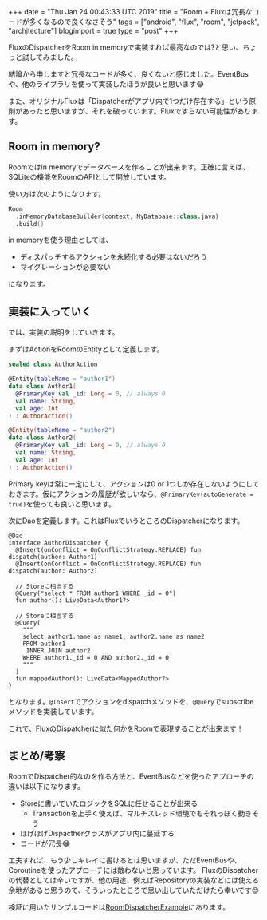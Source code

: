 +++
date = "Thu Jan 24 00:43:33 UTC 2019"
title = "Room + Fluxは冗長なコードが多くなるので良くなさそう"
tags = ["android", "flux", "room", "jetpack", "architecture"]
blogimport = true
type = "post"
+++

FluxのDispatcherをRoom in memoryで実装すれば最高なのでは?と思い、ちょっと試してみました。

結論から申しますと冗長なコードが多く、良くないと感じました。EventBusや、他のライブラリを使って実装したほうが良いと思います😂

また、オリジナルFluxは「Dispatcherがアプリ内で1つだけ存在する」という原則があったと思いますが、それを破っています。Fluxですらない可能性があります。

## Room in memory?

Roomではin memoryでデータベースを作ることが出来ます。正確に言えば、SQLiteの機能をRoomのAPIとして開放しています。

使い方は次のようになります。

```kotlin
Room
  .inMemoryDatabaseBuilder(context, MyDatabase::class.java)
  .build()
```

in memoryを使う理由としては、

- ディスパッチするアクションを永続化する必要はないだろう
- マイグレーションが必要ない

になります。

## 実装に入っていく

では、実装の説明をしていきます。

まずはActionをRoomのEntityとして定義します。

```kotlin
sealed class AuthorAction

@Entity(tableName = "author1")
data class Author1(
  @PrimaryKey val _id: Long = 0, // always 0
  val name: String,
  val age: Int
) : AuthorAction()

@Entity(tableName = "author2")
data class Author2(
  @PrimaryKey val _id: Long = 0, // always 0
  val name: String,
  val age: Int
) : AuthorAction()
```

Primary keyは常に一定にして、アクションは0 or 1つしか存在しないようにしておきます。仮にアクションの履歴が欲しいなら、`@PrimaryKey(autoGenerate = true)`を使っても良いと思います。

次にDaoを定義します。これはFluxでいうところのDispatcherになります。

```
@Dao
interface AuthorDispatcher {
  @Insert(onConflict = OnConflictStrategy.REPLACE) fun dispatch(author: Author1)
  @Insert(onConflict = OnConflictStrategy.REPLACE) fun dispatch(author: Author2)

  // Storeに相当する
  @Query("select * FROM author1 WHERE _id = 0")
  fun author(): LiveData<Author1?>

  // Storeに相当する
  @Query(
    """
    select author1.name as name1, author2.name as name2
    FROM author1
     INNER JOIN author2
    WHERE author1._id = 0 AND author2._id = 0
    """
  )
  fun mappedAuthor(): LiveData<MappedAuthor?>
}
```

となります。`@Insert`でアクションをdispatchメソッドを、`@Query`でsubscribeメソッドを実装しています。

これで、FluxのDispatcherに似た何かをRoomで表現することが出来ます！

## まとめ/考察

RoomでDispatcher的なのを作る方法と、EventBusなどを使ったアプローチの違いは以下になります。

- Storeに書いていたロジックをSQLに任せることが出来る
  - Transactionを上手く使えば、マルチスレッド環境でもそれっぽく動きそう
- ほげほげDispactherクラスがアプリ内に蔓延する
- コードが冗長😂

工夫すれば、もう少しキレイに書けるとは思いますが、ただEventBusや、Coroutineを使ったアプローチには敵わないと思っています。
FluxのDispatcherの代替としては辛いですが、他の用途、例えばRepositoryの実装などには使える余地があると思うので、そういったところで思い出していただけたら幸いです😊

検証に用いたサンプルコードは[RoomDispatcherExample](https://github.com/satoshun-android-example/RoomDispatcherExample)にあります。
